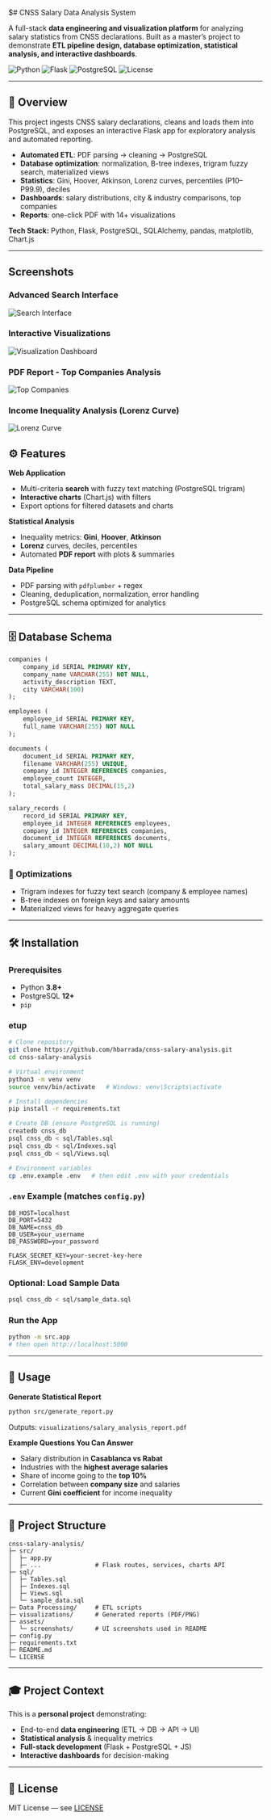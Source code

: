$# CNSS Salary Data Analysis System

A full-stack **data engineering and visualization platform** for analyzing salary statistics from CNSS declarations.
Built as a master’s project to demonstrate **ETL pipeline design, database optimization, statistical analysis, and interactive dashboards**.

![Python](https://img.shields.io/badge/Python-3.8+-blue.svg)
![Flask](https://img.shields.io/badge/Flask-2.0+-green.svg)
![PostgreSQL](https://img.shields.io/badge/PostgreSQL-12+-blue.svg)
![License](https://img.shields.io/badge/License-MIT-yellow.svg)

---

## 🚀 Overview

This project ingests CNSS salary declarations, cleans and loads them into PostgreSQL, and exposes an interactive Flask app for exploratory analysis and automated reporting.

- **Automated ETL**: PDF parsing → cleaning → PostgreSQL
- **Database optimization**: normalization, B-tree indexes, trigram fuzzy search, materialized views
- **Statistics**: Gini, Hoover, Atkinson, Lorenz curves, percentiles (P10–P99.9), deciles
- **Dashboards**: salary distributions, city & industry comparisons, top companies
- **Reports**: one-click PDF with 14+ visualizations

**Tech Stack:** Python, Flask, PostgreSQL, SQLAlchemy, pandas, matplotlib, Chart.js

---

## Screenshots

### Advanced Search Interface

![Search Interface](assets/screenshots/search-interface.png)

### Interactive Visualizations

![Visualization Dashboard](assets/screenshots/visualization-cards.png)

### PDF Report - Top Companies Analysis

![Top Companies](assets/screenshots/top-companies-pdf.png)

### Income Inequality Analysis (Lorenz Curve)

![Lorenz Curve](assets/screenshots/lorenz-curve.png)

## ⚙️ Features

**Web Application**

- Multi-criteria **search** with fuzzy text matching (PostgreSQL trigram)
- **Interactive charts** (Chart.js) with filters
- Export options for filtered datasets and charts

**Statistical Analysis**

- Inequality metrics: **Gini**, **Hoover**, **Atkinson**
- **Lorenz** curves, deciles, percentiles
- Automated **PDF report** with plots & summaries

**Data Pipeline**

- PDF parsing with `pdfplumber` + regex
- Cleaning, deduplication, normalization, error handling
- PostgreSQL schema optimized for analytics

---

## 🗄️ Database Schema

```sql
companies (
    company_id SERIAL PRIMARY KEY,
    company_name VARCHAR(255) NOT NULL,
    activity_description TEXT,
    city VARCHAR(100)
);

employees (
    employee_id SERIAL PRIMARY KEY,
    full_name VARCHAR(255) NOT NULL
);

documents (
    document_id SERIAL PRIMARY KEY,
    filename VARCHAR(255) UNIQUE,
    company_id INTEGER REFERENCES companies,
    employee_count INTEGER,
    total_salary_mass DECIMAL(15,2)
);

salary_records (
    record_id SERIAL PRIMARY KEY,
    employee_id INTEGER REFERENCES employees,
    company_id INTEGER REFERENCES companies,
    document_id INTEGER REFERENCES documents,
    salary_amount DECIMAL(10,2) NOT NULL
);
```

### 🔧 Optimizations

- Trigram indexes for fuzzy text search (company & employee names)
- B-tree indexes on foreign keys and salary amounts
- Materialized views for heavy aggregate queries

---

## 🛠️ Installation

### Prerequisites

- Python **3.8+**
- PostgreSQL **12+**
- `pip`

### etup

```bash
# Clone repository
git clone https://github.com/hbarrada/cnss-salary-analysis.git
cd cnss-salary-analysis

# Virtual environment
python3 -m venv venv
source venv/bin/activate   # Windows: venv\Scripts\activate

# Install dependencies
pip install -r requirements.txt

# Create DB (ensure PostgreSQL is running)
createdb cnss_db
psql cnss_db < sql/Tables.sql
psql cnss_db < sql/Indexes.sql
psql cnss_db < sql/Views.sql

# Environment variables
cp .env.example .env   # then edit .env with your credentials
```

### `.env` Example (matches `config.py`)

```env
DB_HOST=localhost
DB_PORT=5432
DB_NAME=cnss_db
DB_USER=your_username
DB_PASSWORD=your_password

FLASK_SECRET_KEY=your-secret-key-here
FLASK_ENV=development
```

### Optional: Load Sample Data

```bash
psql cnss_db < sql/sample_data.sql
```

### Run the App

```bash
python -m src.app
# then open http://localhost:5000
```

---

## 📑 Usage

**Generate Statistical Report**

```bash
python src/generate_report.py
```

Outputs: `visualizations/salary_analysis_report.pdf`

**Example Questions You Can Answer**

- Salary distribution in **Casablanca vs Rabat**
- Industries with the **highest average salaries**
- Share of income going to the **top 10%**
- Correlation between **company size** and salaries
- Current **Gini coefficient** for income inequality

---

## 🧭 Project Structure

```text
cnss-salary-analysis/
├─ src/
│  ├─ app.py
│  ├─ ...               # Flask routes, services, charts API
├─ sql/
│  ├─ Tables.sql
│  ├─ Indexes.sql
│  ├─ Views.sql
│  └─ sample_data.sql
├─ Data Processing/     # ETL scripts
├─ visualizations/      # Generated reports (PDF/PNG)
├─ assets/
│  └─ screenshots/      # UI screenshots used in README
├─ config.py
├─ requirements.txt
├─ README.md
└─ LICENSE
```

---

## 🎓 Project Context

This is a **personal project** demonstrating:

- End-to-end **data engineering** (ETL → DB → API → UI)
- **Statistical analysis** & inequality metrics
- **Full-stack development** (Flask + PostgreSQL + JS)
- **Interactive dashboards** for decision-making

---

## 📜 License

MIT License — see [LICENSE](LICENSE)
